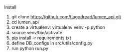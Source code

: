 Install

1. git clone https://github.com/tiagodread/lumen_api.git
2. cd lumen_api
3. create a virtualenv: virtualenv venv -p python
4. source venv/bin/activate
5. pip install -r requirements.txt
5. define DB_configs in src/utils/config.py
6. run python run.py
